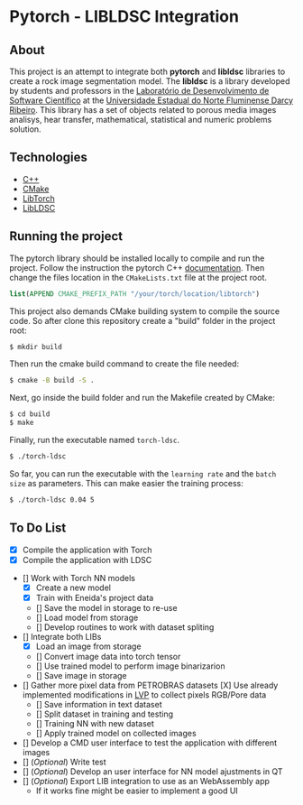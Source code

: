# Pytorch - LIBLDSC Integration

## About

This project is an attempt to integrate both **pytorch** and **libldsc** libraries to create a rock image segmentation model. The **libldsc** is a library developed by students and professors in the [Laboratório de Desenvolvimento de Software Científico](https://github.com/ldsc) at the [Universidade Estadual do Norte Fluminense Darcy Ribeiro](https://uenf.br/). This library has a set of objects related to porous media images analisys, hear transfer, mathematical, statistical and numeric problems solution.

## Technologies

 - [C++](https://cplusplus.com/)
 - [CMake](https://cmake.org/)
 - [LibTorch](https://pytorch.org/)
 - [LibLDSC](https://github.com/ldsc/lib_ldsc)

## Running the project

The pytorch library should be installed locally to compile and run the project. Follow the instruction the pytorch C++ [documentation](https://pytorch.org/tutorials/advanced/cpp_frontend.html). Then change the files location in the `CMakeLists.txt` file at the project root.

```cmake
list(APPEND CMAKE_PREFIX_PATH "/your/torch/location/libtorch")
```

This project also demands CMake building system to compile the source code. So after clone this repository create a "build" folder in the project root:

```bash
$ mkdir build
```

Then run the cmake build command to create the file needed:

```bash
$ cmake -B build -S .
```

Next, go inside the build folder and run the Makefile created by CMake:

```bash
$ cd build
$ make
```

Finally, run the executable named `torch-ldsc`.

```bash
$ ./torch-ldsc
```

So far, you can run the executable with the `learning rate` and the `batch size` as parameters. This can make easier the training process:

```bash
$ ./torch-ldsc 0.04 5
```

## To Do List

- [X] Compile the application with Torch
- [X] Compile the application with LDSC
- [] Work with Torch NN models
    - [X] Create a new model
    - [X] Train with Eneida's project data
    - [] Save the model in storage to re-use
    - [] Load model from storage
    - [] Develop routines to work with dataset spliting
- [] Integrate both LIBs
    - [X] Load an image from storage
    - [] Convert image data into torch tensor
    - [] Use trained model to perform image binarizarion
    - [] Save image in storage
- [] Gather more pixel data from PETROBRAS datasets
    [X] Use already implemented modifications in [LVP](https://github.com/hereisjohnny2/lvp) to collect pixels RGB/Pore data
    - [] Save information in text dataset
    - [] Split dataset in training and testing
    - [] Training NN with new dataset
    - [] Apply trained model on collected images
- [] Develop a CMD user interface to test the application with different images
- [] (*Optional*) Write test
- [] (*Optional*) Develop an user interface for NN model ajustments in QT
- [] (*Optional*) Export LIB integration to use as an WebAssembly app
    - If it works fine might be easier to implement a good UI
